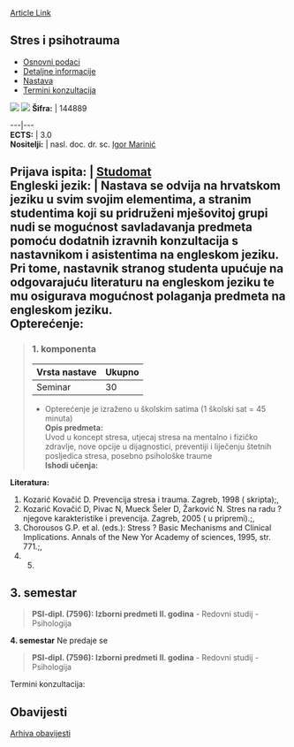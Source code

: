 [Article Link](https://www.fhs.hr/predmet/sip)

## Stres i psihotrauma
  * [Osnovni podaci](https://www.fhs.hr/predmet/sip#v1id-523823_853793_1_0 "Osnovni podaci")
  * [Detaljne informacije](https://www.fhs.hr/predmet/sip#v1id-523823_853793_1_1 "Detaljne informacije")
  * [Nastava](https://www.fhs.hr/predmet/sip#v1id-523823_853793_1_2 "Nastava")
  * [Termini konzultacija](https://www.fhs.hr/predmet/sip#v1id-523823_853793_1_3 "Termini konzultacija")


[![](https://www.fhs.hr/img/flags/gif/hr.gif)](https://www.fhs.hr/predmet/sip) [![](https://www.fhs.hr/img/flags/gif/gb.gif)](https://www.fhs.hr/en/course/sap)
**Šifra:** |  144889  
  
---|---  
**ECTS:** |  3.0   
**Nositelji:** |  nasl. doc. dr. sc. [Igor Marinić](https://www.fhs.hr/djelatnik/igor.marinic)   
  
**Prijava ispita:** |  [Studomat](http://www.isvu.hr/studomat)  
**Engleski jezik:** |  Nastava se odvija na hrvatskom jeziku u svim svojim elementima, a stranim studentima koji su pridruženi mješovitoj grupi nudi se mogućnost savladavanja predmeta pomoću dodatnih izravnih konzultacija s nastavnikom i asistentima na engleskom jeziku. Pri tome, nastavnik stranog studenta upućuje na odgovarajuću literaturu na engleskom jeziku te mu osigurava mogućnost polaganja predmeta na engleskom jeziku.   
**Opterećenje:**  
---  
> ### 1. komponenta
> | Vrsta nastave | Ukupno  
> ---|---  
> Seminar | 30  
> * Opterećenje je izraženo u školskim satima (1 školski sat = 45 minuta)   
**Opis predmeta:**  
> Uvod u koncept stresa, utjecaj stresa na mentalno i fizičko zdravlje, nove opcije u dijagnostici, preventiji i liječenju štetnih posljedica stresa, posebno psihološke traume  
**Ishodi učenja:**  

  
**Literatura:**  
  1. Kozarić Kovačić D. Prevencija stresa i trauma. Zagreb, 1998 ( skripta);, 
  2. Kozarić Kovačić D, Pivac N, Mueck Šeler D, Žarković N. Stres na radu ? njegove karakteristike i prevencija. Zagreb, 2005 ( u pripremi).;, 
  3. Chorousos G.P. et al. (eds.): Stress ? Basic Mechanisms and Clinical Implications. Annals of the New Yor Academy of sciences, 1995, str. 771.;, 
  4.   5. 
  
**3. semestar**  
---  
> **PSI-dipl. (7596): Izborni predmeti II. godina** - Redovni studij - Psihologija  
>   
  
**4. semestar** Ne predaje se  
> **PSI-dipl. (7596): Izborni predmeti II. godina** - Redovni studij - Psihologija  
>   
Termini konzultacija: 


## Obavijesti
[Arhiva obavijesti](https://www.fhs.hr/predmet/sip?@=20sbx#news_110144 "Arhiva obavijesti")

